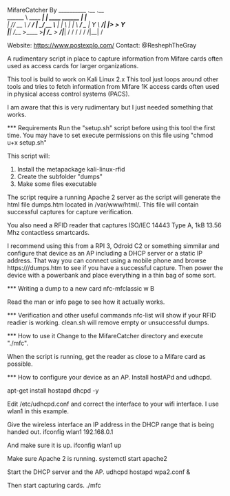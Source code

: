 MifareCatcher By
__________              .__                  .__     
\______   \ ____   _____|  |__   ____ ______ |  |__  
 |       _// __ \ /  ___/  |  \_/ __ \\____ \|  |  \ 
 |    |   \  ___/ \___ \|   Y  \  ___/|  |_> >   Y  \
 |____|_  /\___  >____  >___|  /\___  >   __/|___|  /
        \/     \/     \/     \/     \/|__|        \/ 

Website: https://www.postexplo.com/
Contact: @ReshephTheGray

A rudimentary script in place to capture information from Mifare cards often used as access cards for larger organizations.

This tool is build to work on Kali Linux 2.x
This tool just loops around other tools and tries to fetch information from Mifare 1K access cards often used in physical access control systems (PACS).

I am aware that this is very rudimentary but I just needed something that works.

*** Requirements
Run the "setup.sh" script before using this tool the first time.
You may have to set execute permissions on this file using "chmod u+x setup.sh"

This script will:
1) Install the metapackage kali-linux-rfid
2) Create the subfolder "dumps"
3) Make some files executable

The script require a running Apache 2 server as the script will generate the html file dumps.htm located in /var/www/html/.
This file will contain successful captures for capture verification.

You also need a RFID reader that captures ISO/IEC 14443 Type A, 1kB 13.56 Mhz contactless smartcards.

I recommend using this from a RPI 3, Odroid C2 or something simmilar and configure that device as an AP including a DHCP server or a static IP address.
That way you can connect using a mobile phone and browse https://<server IP>/dumps.htm to see if you have a successful capture.
Then power the device with a powerbank and place everything in a thin bag of some sort.


*** Writing a dump to a new card
nfc-mfclassic w B <file in dumps/> <file in dumps/>

Read the man or info page to see how it actually works.


*** Verification and other useful commands
nfc-list will show if your RFID readier is working.
clean.sh will remove empty or unsuccessful dumps.

*** How to use it
Change to the MifareCatcher directory and execute "./mfc".

When the script is running, get the reader as close to a Mifare card as possible.

*** How to configure your device as an AP.
Install hostAPd and udhcpd.

apt-get install hostapd dhcpd -y

Edit /etc/udhcpd.conf and correct the interface to your wifi interface.
I use wlan1 in this example.

Give the wireless interface an IP address in the DHCP range that is being handed out.
ifconfig wlan1 192.168.0.1

And make sure it is up.
ifconfig wlan1 up

Make sure Apache 2 is running.
systemctl start apache2

Start the DHCP server and the AP.
udhcpd
hostapd wpa2.conf &

Then start capturing cards.
./mfc

